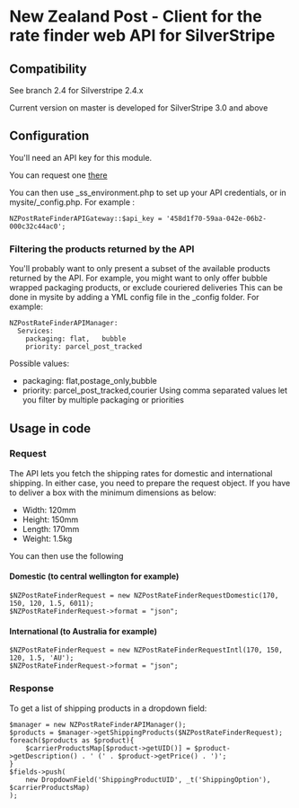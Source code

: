 # New Zealand Post - Client for the rate finder web API for SilverStripe

## Compatibility

See branch 2.4 for Silverstripe 2.4.x 

Current version on master is developed for SilverStripe 3.0 and above

## Configuration

You'll need an API key for this module.

You can request one [there](http://www.nzpost.co.nz/products-services/iphone-apps-apis/rate-finder-api/get-a-rate-finder-api-key)

You can then use _ss_environment.php to set up your API credentials, or in mysite/_config.php. For example :

    NZPostRateFinderAPIGateway::$api_key = '458d1f70-59aa-042e-06b2-000c32c44ac0';

### Filtering the products returned by the API
You'll probably want to only present a subset of the available products returned by the API.
For example, you might want to only offer bubble wrapped packaging products, or exclude couriered deliveries
This can be done in mysite by adding a YML config file in the _config folder. For example:


    NZPostRateFinderAPIManager:
      Services:
        packaging: flat,   bubble
        priority: parcel_post_tracked

Possible values:
- packaging: flat,postage_only,bubble
- priority: parcel_post_tracked,courier
Using comma separated values let you filter by multiple packaging or priorities

## Usage in code
### Request
The API lets you fetch the shipping rates for domestic and international shipping.
In either case, you need to prepare the request object.
If you have to deliver a box with the minimum dimensions as below:
- Width: 120mm
- Height: 150mm
- Length: 170mm
- Weight: 1.5kg

You can then use the following

#### Domestic (to central wellington for example)
    $NZPostRateFinderRequest = new NZPostRateFinderRequestDomestic(170, 150, 120, 1.5, 6011);
    $NZPostRateFinderRequest->format = "json";

#### International (to Australia for example)
    $NZPostRateFinderRequest = new NZPostRateFinderRequestIntl(170, 150, 120, 1.5, 'AU');
    $NZPostRateFinderRequest->format = "json";

### Response
To get a list of shipping products in a dropdown field:

    $manager = new NZPostRateFinderAPIManager();
    $products = $manager->getShippingProducts($NZPostRateFinderRequest);
    foreach($products as $product){
        $carrierProductsMap[$product->getUID()] = $product->getDescription() . ' (' . $product->getPrice() . ')';
    }
    $fields->push(
	    new DropdownField('ShippingProductUID', _t('ShippingOption'), $carrierProductsMap)
    );